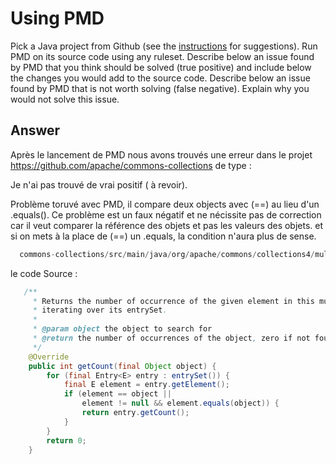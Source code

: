 # Using PMD

Pick a Java project from Github (see the [instructions](../sujet.md) for suggestions). Run PMD on its source code using any ruleset. Describe below an issue found by PMD that you think should be solved (true positive) and include below the changes you would add to the source code. Describe below an issue found by PMD that is not worth solving (false negative). Explain why you would not solve this issue.

## Answer

Après le lancement de PMD nous avons trouvés une erreur dans le projet https://github.com/apache/commons-collections de type : 

Je n'ai pas trouvé de vrai positif ( à revoir). 


Problème  toruvé avec PMD, il compare deux objects avec (==) au lieu d'un .equals(). Ce problème est un faux négatif et ne nécissite pas de correction car il veut comparer la référence des objets et pas les valeurs des objets. et si on mets à la place de (==) un .equals, la condition n'aura plus de sense.  
```java
  commons-collections/src/main/java/org/apache/commons/collections4/multiset/AbstractMultiSet.java:77:	CompareObjectsWithEquals:	Use equals() to compare object  references.
``` 
le code Source : 
```java
   /**
     * Returns the number of occurrence of the given element in this multiset by
     * iterating over its entrySet.
     *
     * @param object the object to search for
     * @return the number of occurrences of the object, zero if not found
     */
    @Override
    public int getCount(final Object object) {
        for (final Entry<E> entry : entrySet()) {
            final E element = entry.getElement();
            if (element == object ||
                element != null && element.equals(object)) {
                return entry.getCount();
            }
        }
        return 0;
    }
``` 
